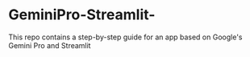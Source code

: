 # GeminiPro-Streamlit-
This repo contains a step-by-step guide for an app based on Google's Gemini Pro and Streamlit
